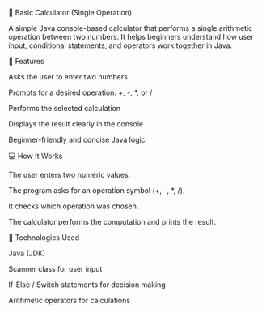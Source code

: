 🧮 Basic Calculator (Single Operation)

A simple Java console-based calculator that performs a single arithmetic operation between two numbers.
It helps beginners understand how user input, conditional statements, and operators work together in Java.

🚀 Features

Asks the user to enter two numbers

Prompts for a desired operation: +, -, *, or /

Performs the selected calculation

Displays the result clearly in the console

Beginner-friendly and concise Java logic

💻 How It Works

The user enters two numeric values.

The program asks for an operation symbol (+, -, *, /).

It checks which operation was chosen.

The calculator performs the computation and prints the result.

🧰 Technologies Used

Java (JDK)

Scanner class for user input

If-Else / Switch statements for decision making

Arithmetic operators for calculations
